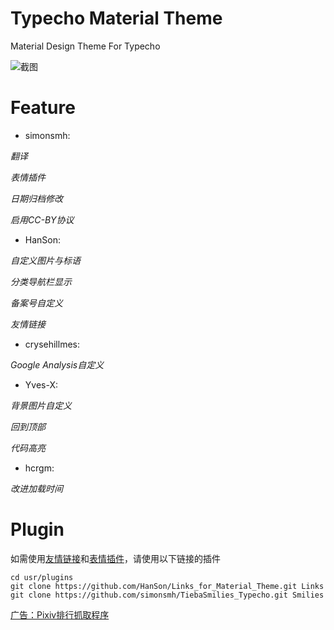 ﻿# Typecho Material Theme
 
Material Design Theme For Typecho  

![截图](https://github.com/simonsmh/typecho_material_theme/blob/master/screenshot.png)  

# Feature

- simonsmh:  

 _翻译_

 _表情插件_

 _日期归档修改_

 _启用CC-BY协议_

- HanSon:  

 _自定义图片与标语_

 _分类导航栏显示_

 _备案号自定义_
 
 _友情链接_

- crysehillmes:  

 _Google Analysis自定义_

- Yves-X:  

 _背景图片自定义_

 _回到顶部_

 _代码高亮_

- hcrgm:

 _改进加载时间_

# Plugin

如需使用[友情链接](https://github.com/HanSon/Links_for_Material_Theme)和[表情插件](https://github.com/simonsmh/TiebaSmilies_Typecho)，请使用以下链接的插件  

```
cd usr/plugins
git clone https://github.com/HanSon/Links_for_Material_Theme.git Links
git clone https://github.com/simonsmh/TiebaSmilies_Typecho.git Smilies
```

[广告：Pixiv排行抓取程序](https://github.com/simonsmh/Pixiv-Ranking-PHP)  

